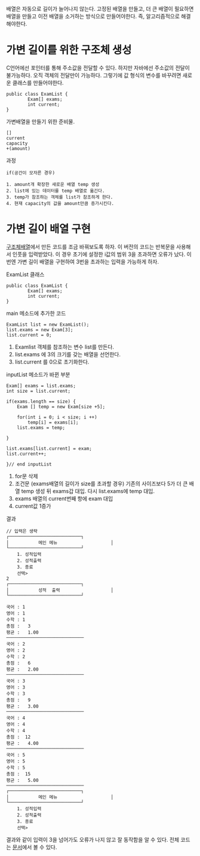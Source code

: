 배열은 자동으로 길이가 늘어나지 않는다.
고정된 배열을 만들고, 더 큰 배열이 필요하면 배열을 만들고 이전 배열을 소거하는 방식으로 만들어야한다. 즉, 알고리즘적으로 해결해야한다.

# 가변 길이를 위한 구조체 생성

C언어에선 포인터를 통해 주소값을 전달할 수 있다. 하지만 자바에선 주소값의 전달이 불가능하다. 오직 객체의 전달만이 가능하다. 그렇기에 값 형식의 변수를 바꾸려면 새로운 클래스를 만들어야한다.

    public class ExamList {
            Exam[] exams;
            int current;
    }


가변배열을 만들기 위한 준비물.

    []
    current
    capacity
    +(amount)

과정

    if(공간이 모자른 경우)

    1. amount개 확장한 새로운 배열 temp 생성
    2. list에 있는 데이터를 temp 배열로 옮긴다.
    3. temp가 참조하는 객체를 list가 참조하게 한다.
    4. 현재 capacity의 값을 amount만큼 증가시킨다.
    

# 가변 길이 배열 구현

[구조체배열](https://github.com/Consome1/JavaPractice/blob/main/StructuredJavaPrj/src/part2_ex3_%EB%8D%B0%EC%9D%B4%ED%84%B0%EA%B5%AC%EC%A1%B0%ED%99%94/Program.java)에서 만든 코드를 조금 바꿔보도록 하자. 이 버전의 코드는 반복문을 사용해서 인풋을 입력받았다. 이 경우 초기에 설정한 i값의 범위 3을 초과하면 오류가 났다. 이번엔 가변 길이 배열을 구현하여 3번을 초과하는 입력을 가능하게 하자.

ExamList 클래스

    public class ExamList {
            Exam[] exams;
            int current;
    }

main 메소드에 추가한 코드

    ExamList list = new ExamList();
    list.exams = new Exam[3];
    list.current = 0;

1. Examlist 객체를 참조하는 변수 list를 만든다.
2. list.exams 에 3의 크기를 갖는 배열을 선언한다.
3. list.current 를 0으로 초기화한다.

inputList 메소드가 바뀐 부분

	Exam[] exams = list.exams;
	int size = list.current;
			
	if(exams.length == size) {
		Exam [] temp = new Exam[size +5];
				
		for(int i = 0; i < size; i ++)
			temp[i] = exams[i];
		list.exams = temp;
		
	}
	
	list.exams[list.current] = exam;
	list.current++;
		
	}// end inputList

1. for문 삭제
2. 조건문 (exams배열의 길이가 size를 초과할 경우) 기존의 사이즈보다 5가 더 큰 배열 temp 생성 뒤 exams갑 대입. 다시 list.exams에 temp 대입.
3. exams 배열의 current번째 항에 exam 대입
4. current값 1증가

결과

    // 입력은 생략
    ┌───────────────────────────┐
    │           메인 메뉴                    │
    └───────────────────────────┘
        1. 성적입력 
        2. 성적출력 
        3. 종료 
        선택> 
    2
    ┌───────────────────────────┐
    │           성적  출력                   │
    └───────────────────────────┘

    국어 : 1
    영어 : 1
    수학 : 1
    총점 :   3
    평균 :   1.00
    ─────────────────────────────
    국어 : 2
    영어 : 2
    수학 : 2
    총점 :   6
    평균 :   2.00
    ─────────────────────────────
    국어 : 3
    영어 : 3
    수학 : 3
    총점 :   9
    평균 :   3.00
    ─────────────────────────────
    국어 : 4
    영어 : 4
    수학 : 4
    총점 :  12
    평균 :   4.00
    ─────────────────────────────
    국어 : 5
    영어 : 5
    수학 : 5
    총점 :  15
    평균 :   5.00
    ─────────────────────────────
    ┌───────────────────────────┐
    │           메인 메뉴                    │
    └───────────────────────────┘
        1. 성적입력 
        2. 성적출력 
        3. 종료 
        선택> 

결과와 같이 입력이 3을 넘어가도 오류가 나지 않고 잘 동작함을 알 수 있다.
전체 코드는 [문서](https://github.com/Consome1/JavaPractice/blob/main/StructuredJavaPrj/src/part2_ex3_%EB%8D%B0%EC%9D%B4%ED%84%B0%EA%B5%AC%EC%A1%B0%ED%99%94/ListProgram.java)에서 볼 수 있다.